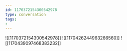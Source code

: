 ```yaml
---
id: 1170372154300542978
type: conversation
tags:
- 
---
```

![[1170372154300542978]]
![[1170426244963266560]]
![[1170439097468383232]]

